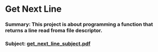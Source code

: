 # Get Next Line
### Summary: This project is about programming a function that returns a line read froma file descriptor.
### Subject: [get_next_line_subject.pdf](https://github.com/jlopez-i/getnextline/files/9811871/get_next_line_subject.pdf)
